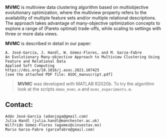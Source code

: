 **MVMC** is multiview data clustering algorithm based on multiobjective evolutionary optimization, where the multiview property refers to the availability of multiple feature sets and/or multiple relational descriptions. The approach takes advantage of many-objective optimization concepts to explore a range of (Pareto optimal) trade-offs, while scaling to settings with three or more data views.


**MVMC** is described in detail in our paper:

```
A. José-García, J. Handl, W. Gómez-Flores, and M. Garza-Fabre
An Evolutionary Many-objective Approach to Multiview Clustering Using Feature and Relational Data
Applied Soft Computing
https://doi.org/10.1016/j.asoc.2021.107425
[see the attached PDF file: ASOC_manuscript.pdf]
```

>**MVMC** was developed with MATLAB R2020b. To try the algorithm look at the scripts `demo_mvmc.m` and `mvmc_experiments.m`.


## Contact:

```
Adán José-García (adanjoga@gmail.com)
Julia Handl (julia.handl@manchester.ac.uk)
Wilfrido Gómez-Flores (wgomez@cinvestav.mx)
Mario Garza-Fabre (garzafabre@gmail.com)
```

